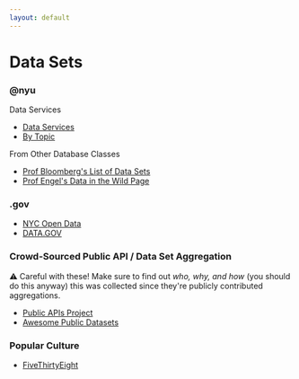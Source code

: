 ```yaml
---
layout: default
---
```


# Data Sets

### @nyu

Data Services

* [Data Services](https://guides.nyu.edu/dataservices/)
* [By Topic](https://guides.nyu.edu/c.php?g=276966&p=1846654)

From Other Database Classes

* [Prof Bloomberg's List of Data Sets](https://knowledge.kitchen/Suggested_data_sources)
* [Prof Engel's Data in the Wild Page](https://cs.nyu.edu/courses/fall18/CSCI-UA.0060-001/notes/dbw_resources_python_dataInTheWild_fa18.html)

### .gov

* [NYC Open Data](https://opendata.cityofnewyork.us/)
* [DATA.GOV](https://catalog.data.gov/dataset)

### Crowd-Sourced Public API / Data Set Aggregation

⚠️ Careful with these! Make sure to find out _who, why, and how_ (you should do this anyway) this was collected since they're publicly contributed aggregations.

* [Public APIs Project](https://github.com/toddmotto/public-apis)
* [Awesome Public Datasets](https://github.com/awesomedata/awesome-public-datasets#sports)

### Popular Culture

* [FiveThirtyEight](https://data.fivethirtyeight.com/)





